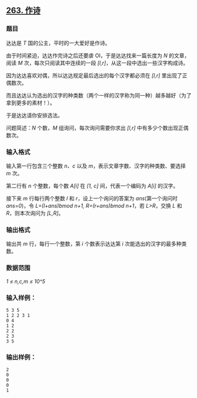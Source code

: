 ## [263. 作诗](https://www.acwing.com/problem/content/265/)

### 题目

达达是 *T* 国的公主，平时的一大爱好是作诗。

由于时间紧迫，达达作完诗之后还要虐 OI，于是达达找来一篇长度为 *N* 的文章，阅读 *M* 次，每次只阅读其中连续的一段 *[l,r]*，从这一段中选出一些汉字构成诗。

因为达达喜欢对偶，所以达达规定最后选出的每个汉字都必须在 *[l,r]* 里出现了正偶数次。

而且达达认为选出的汉字的种类数（两个一样的汉字称为同一种）越多越好（为了拿到更多的素材！）。

于是达达请你安排选法。

问题简述：*N* 个数，*M* 组询问，每次询问需要你求出 *[l,r]* 中有多少个数出现正偶数次。

### 输入格式

输入第一行包含三个整数 *n、c* 以及 *m*，表示文章字数、汉字的种类数、要选择 *m* 次。

第二行有 *n* 个整数，每个数 *A[i]* 在 *[1, c]* 间，代表一个编码为 *A[i]* 的汉字。

接下来 *m* 行每行两个整数 *l* 和 *r*，设上一个询问的答案为 *ans*(第一个询问时*ans=0*)，令 *L=(l+ans)bmod n+1, R=(r+ans)bmod n+1*，若 *L>R*，交换 *L* 和 *R*，则本次询问为 *[L,R]*。

### 输出格式

输出共 *m* 行，每行一个整数，第 *i* 个数表示达达第 *i* 次能选出的汉字的最多种类数。

### 数据范围

*1 ≤ n,c,m ≤ 10^5*

### 输入样例：

```
5 3 5
1 2 2 3 1
0 4
1 2
2 2
2 3
3 5
```

### 输出样例：

```
2
0
0
0
1
```
